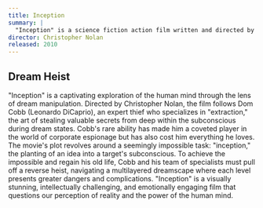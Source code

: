 ```yaml
---
title: Inception
summary: |
  "Inception" is a science fiction action film written and directed by Christopher Nolan. The film stars Leonardo DiCaprio as a professional thief who steals information by infiltrating the subconscious minds of his targets.
director: Christopher Nolan
released: 2010
---
```


## Dream Heist

"Inception" is a captivating exploration of the human mind through the lens of dream manipulation. Directed by Christopher Nolan, the film follows Dom Cobb (Leonardo DiCaprio), an expert thief who specializes in "extraction," the art of stealing valuable secrets from deep within the subconscious during dream states. Cobb's rare ability has made him a coveted player in the world of corporate espionage but has also cost him everything he loves. The movie's plot revolves around a seemingly impossible task: "inception," the planting of an idea into a target's subconscious. To achieve the impossible and regain his old life, Cobb and his team of specialists must pull off a reverse heist, navigating a multilayered dreamscape where each level presents greater dangers and complications. "Inception" is a visually stunning, intellectually challenging, and emotionally engaging film that questions our perception of reality and the power of the human mind.
